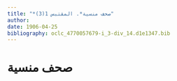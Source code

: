 ```yaml
---
title: "*صحف منسية*. المقتبس 1(3)"
author: 
date: 1906-04-25
bibliography: oclc_4770057679-i_3-div_14.d1e1347.bib
---
```




#  صحف منسية 

